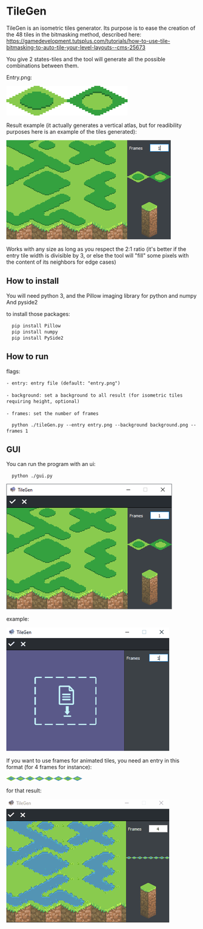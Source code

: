 # TileGen

TileGen is an isometric tiles generator. Its purpose is to ease the creation of the 48 tiles in the bitmasking method, described here:
https://gamedevelopment.tutsplus.com/tutorials/how-to-use-tile-bitmasking-to-auto-tile-your-level-layouts--cms-25673

You give 2 states-tiles and the tool will generate all the possible combinations between them.

Entry.png:

<img src="https://github.com/jrouillard/TileGen/blob/master/doc/entry_example.png?raw=true">


Result example (it actually generates a vertical atlas, but for readibility purposes here is an example of the tiles generated):

<img src="https://github.com/jrouillard/TileGen/blob/master/doc/example_result.png?raw=true">

Works with any size as long as you respect the 2:1 ratio 
(it's better if the entry tile width is divisible by 3, or else the tool will "fill" some pixels with the content of its neighbors for edge cases)


## How to install

You will need python 3, and the Pillow imaging library for python and numpy
And pyside2 

to install those packages:

```
  pip install Pillow
  pip install numpy
  pip install PySide2
```

## How to run
  
  flags:
  
    - entry: entry file (default: "entry.png") 
    
    - background: set a background to all result (for isometric tiles requiring height, optional)
    
    - frames: set the number of frames

```
  python ./tileGen.py --entry entry.png --background background.png --frames 1
```

## GUI


You can run the program with an ui:

```
  python ./gui.py
```

<img src="https://github.com/jrouillard/TileGen/blob/master/doc/example.png?raw=true">

example:

<img src="https://github.com/jrouillard/TileGen/blob/master/doc/tuto.gif?raw=true">

If you want to use frames for animated tiles, you need an entry in this format (for 4 frames for instance):

<img src="https://github.com/jrouillard/TileGen/blob/master/doc/frames.png?raw=true" width=200>

for that result:

<img src="https://github.com/jrouillard/TileGen/blob/master/doc/frames_animated.gif?raw=true">
